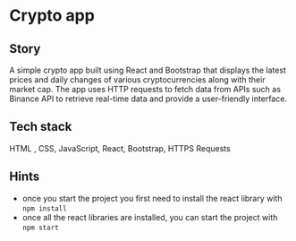 # Crypto app


## Story

A simple crypto app built using React and Bootstrap that displays the latest prices and daily changes of various cryptocurrencies along with their market cap. The app uses HTTP requests to fetch data from APIs such as Binance API to retrieve real-time data and provide a user-friendly interface.

## Tech stack 

HTML , CSS, JavaScript, React, Bootstrap, HTTPS Requests


## Hints

- once you start the project you first need to install the react library with `npm install`
- once all the react libraries are installed, you can start the project  with `npm start`

